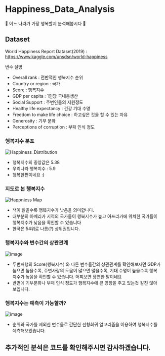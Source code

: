 # Happiness_Data_Analysis
🧐 어느 나라가 가장 행복할지 분석해봅시다 🧐

## Dataset
World Happiness Report Dataset(2019) : https://www.kaggle.com/unsdsn/world-happiness

변수 설명
- Overall rank : 전반적인 행복지수 순위
- Country or region : 국가
- Score : 행복지수
- GDP per capita : 1인당 국내총생산
- Social Support : 주변인들의 지원정도
- Healthy life expectancy : 건강 기대 수명
- Freedom to make life choice : 하고싶은 것을 할 수 있는 자유
- Generosity : 기부 문화
- Perceptions of corruption : 부패 인식 정도

### 행복지수 분포
![Happiness_Distribution](https://user-images.githubusercontent.com/18099627/105358634-c43aa100-5c39-11eb-8a6b-b06ddf46a2d8.png)

- 행복지수의 중앙값은 5.38
- 우리나라 행복지수 : 5.9
- 행복한편이네요 :)

### 지도로 본 행복지수
![Happniess Map](https://user-images.githubusercontent.com/18099627/105359114-6b1f3d00-5c3a-11eb-8a6e-f4076ceccc1e.png)

- 색이 밝을수록 행복지수가 낮음을 의미합니다.
- 대부분의 아메리카 지역의 국가들이 행복지수가 높고 아프리카에 위치한 국가들이 행복지수가 낮음을 확인할 수 있습니다
- 한국은 54위로 나름(?) 상위권입니다.

### 행복지수와 변수간의 상관관계
![image](https://user-images.githubusercontent.com/18099627/105359370-b89baa00-5c3a-11eb-959c-30139986c97a.png)

- 두번째행의 Score(행복지수) 와 다른 변수들간의 상관관계를 확인해보자면 GDP가 높으면 높을수록, 주변사람의 도움이 많으면 많을수록, 기대 수명이 높을수록 행복지수가 높음을 확인할 수 있습니다. 어찌보면 당연한 말이네요
- 반면에 기부문화나 부패 인식 정도가 행복지수에 큰 영향을 주고 있는것 같진 않아보입니다.

### 행복지수는 예측이 가능할까?
![image](https://user-images.githubusercontent.com/18099627/105359655-0adccb00-5c3b-11eb-916c-46a22d7f02d9.png)

- 순위와 국가를 제외한 변수들로 간단한 선형회귀 알고리즘을 이용하여 행복지수를 예측해보았습니다.

## 추가적인 분석은 코드를 확인해주시면 감사하겠습니다.
